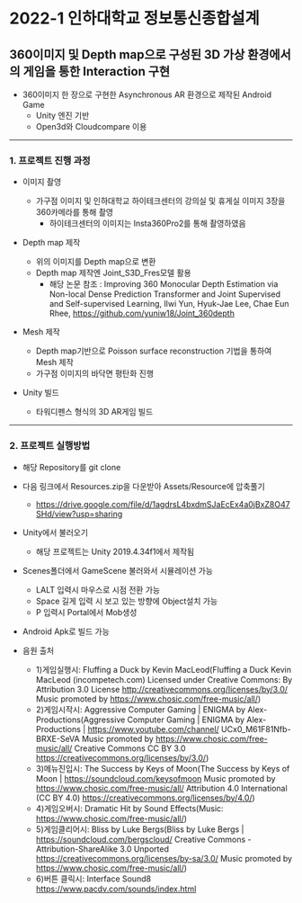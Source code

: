 # 2022-1 인하대학교 정보통신종합설계

## 360이미지 및 Depth map으로 구성된 3D 가상 환경에서의 게임을 통한 Interaction 구현

- 360이미지 한 장으로 구현한 Asynchronous AR 환경으로 제작된 Android Game
	- Unity 엔진 기반
	- Open3d와 Cloudcompare 이용
	

------------

### 1. 프로젝트 진행 과정

- 이미지 촬영
	- 가구점 이미지 및 인하대학교 하이테크센터의 강의실 및 휴게실 이미지 3장을 360카메라를 통해 촬영
		- 하이테크센터의 이미지는 Insta360Pro2를 통해 촬영하였음
		
- Depth map 제작
	- 위의 이미지를 Depth map으로 변환
	- Depth map 제작엔 Joint_S3D_Fres모델 활용
		- 해당 논문 참조 : Improving 360 Monocular Depth Estimation via Non-local Dense Prediction Transformer and Joint Supervised and Self-supervised Learning,
											Ilwi Yun, Hyuk-Jae Lee, Chae Eun Rhee,
											https://github.com/yuniw18/Joint_360depth
											
- Mesh 제작
	- Depth map기반으로 Poisson surface reconstruction 기법을 통하여 Mesh 제작
	- 가구점 이미지의 바닥면 평탄화 진행
	
- Unity 빌드
	- 타워디펜스 형식의 3D AR게임 빌드
	
----------
### 2. 프로젝트 실행방법

- 해당 Repository를 git clone

- 다음 링크에서 Resources.zip을 다운받아 Assets/Resource에 압축풀기
	- https://drive.google.com/file/d/1agdrsL4bxdmSJaEcEx4a0jBxZ8O47SHd/view?usp=sharing

- Unity에서 불러오기
	- 해당 프로젝트는 Unity 2019.4.34f1에서 제작됨
	
- Scenes폴더에서 GameScene 불러와서 시뮬레이션 가능
	- LALT 입력시 마우스로 시점 전환 가능
	- Space 길게 입력 시 보고 있는 방향에 Object설치 가능
	- P 입력시 Portal에서 Mob생성
	
- Android Apk로 빌드 가능

- 음원 출처
	- 1)게임실행시: Fluffing a Duck by Kevin MacLeod(Fluffing a Duck Kevin MacLeod (incompetech.com)
		Licensed under Creative Commons: By Attribution 3.0 License
		http://creativecommons.org/licenses/by/3.0/
		Music promoted by https://www.chosic.com/free-music/all/)
	- 2)게임시작시: Aggressive Computer Gaming | ENIGMA by Alex-Productions(Aggressive Computer Gaming | ENIGMA by Alex-Productions | https://www.youtube.com/channel/			UCx0_M61F81Nfb-BRXE-SeVA
		Music promoted by https://www.chosic.com/free-music/all/
		Creative Commons CC BY 3.0
		https://creativecommons.org/licenses/by/3.0/)
	- 3)메뉴진입시: The Success by Keys of Moon(The Success by Keys of Moon | https://soundcloud.com/keysofmoon
		Music promoted by https://www.chosic.com/free-music/all/
		Attribution 4.0 International (CC BY 4.0)
		https://creativecommons.org/licenses/by/4.0/)
	- 4)게임오버시: Dramatic Hit by Sound Effects(Music: https://www.chosic.com/free-music/all/)
	- 5)게임클리어시: Bliss by Luke Bergs(Bliss by Luke Bergs | https://soundcloud.com/bergscloud/
		Creative Commons - Attribution-ShareAlike 3.0 Unported
		https://creativecommons.org/licenses/by-sa/3.0/
		Music promoted by https://www.chosic.com/free-music/all/)
	- 6)버튼 클릭시: Interface Sound8
		https://www.pacdv.com/sounds/index.html

